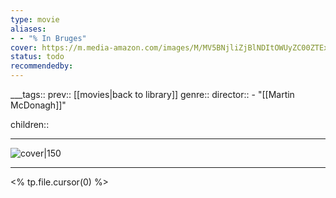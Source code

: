 ```yaml
---
type: movie
aliases:
- - "% In Bruges"
cover: https://m.media-amazon.com/images/M/MV5BNjliZjBlNDItOWUyZC00ZTExLTg5NmUtNzE5ZmQyZWVmZmE5XkEyXkFqcGc@._V1_SX300.jpg
status: todo
recommendedby:
---
```

___tags:: prev:: [[movies|back to library]]
genre::
director:: - "[[Martin McDonagh]]"
  
children::
___
![cover|150](https://m.media-amazon.com/images/M/MV5BNjliZjBlNDItOWUyZC00ZTExLTg5NmUtNzE5ZmQyZWVmZmE5XkEyXkFqcGc@._V1_SX300.jpg)
___
<% tp.file.cursor(0) %>
